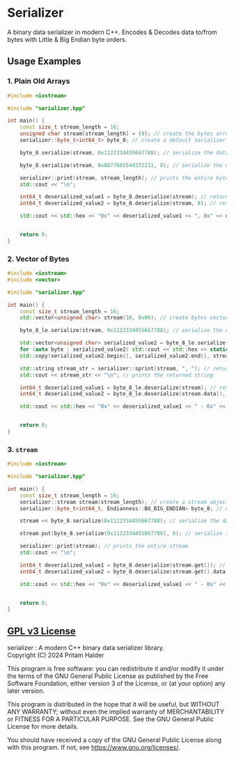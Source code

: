 # Serializer

A binary data serializer in modern C++. Encodes & Decodes data to/from bytes with Little & Big Endian byte orders.

## Usage Examples

### 1. Plain Old Arrays

```cpp
#include <iostream>

#include "serializer.hpp"

int main() {
    const size_t stream_length = 16;
    unsigned char stream[stream_length] = {0}; // create the bytes array
    serializer::byte_t<int64_t> byte_8; // create a default serializer object (Big Endian) of 8 bytes

    byte_8.serialize(stream, 0x1122334455667788); // serialize the data and start putting it from 0 index of bytes array

    byte_8.serialize(stream, 0x8877665544332211, 8); // serialize the data and start putting it from 8th index of bytes array

    serializer::print(stream, stream_length); // prints the entire bytes array (default delimeter "<space>")
    std::cout << "\n";

    int64_t deserialized_value1 = byte_8.deserialize(stream); // returns the data after deserializing from 0 index of bytes array
    int64_t deserialized_value2 = byte_8.deserialize(stream, 8); // returns the data after deserializing from 8th index of bytes array

    std::cout << std::hex << "0x" << deserialized_value1 << ", 0x" << deserialized_value2 << std::dec << "\n";


    return 0;
}

```

### 2. Vector of Bytes

```cpp
#include <iostream>
#include <vector>

#include "serializer.hpp"

int main() {
    const size_t stream_length = 16;
    std::vector<unsigned char> stream(16, 0x00); // create bytes vector with size & default values

    byte_8_le.serialize(stream, 0x1122334455667788); // serialize the data and start putting it from 0 index of bytes vector (using the libray provided, 8-byte signed integer in little endian byte order - object)

    std::vector<unsigned char> serialized_value2 = byte_8_le.serialize(0x1122334455667788); // returns the bytes vector of the serialized data
    for (auto byte : serialized_value2) std::cout << std::hex << static_cast<uint>(byte) << " "; std::cout << std::dec << "\n"; // prints the returned bytes vector
    std::copy(serialized_value2.begin(), serialized_value2.end(), stream.begin() + 8); // putting the returned bytes vector to the `stream` bytes vector from its 8th index

    std::string stream_str = serializer::sprint(stream, ", "); // returns the bytes as a string with <comma> delimeter
    std::cout << stream_str << "\n"; // prints the returned string

    int64_t deserialized_value1 = byte_8_le.deserialize(stream); // returns the data after deserializing from 0 index of bytes array
    int64_t deserialized_value2 = byte_8_le.deserialize(stream.data(), 8); // returns the data after deserializing from 8th index of internal memory of the bytes array

    std::cout << std::hex << "0x" << deserialized_value1 << " - 0x" << deserialized_value2 << std::dec << "\n";


    return 0;
}
```

### 3. `stream`

```cpp
#include <iostream>

#include "serializer.hpp"

int main() {
    const size_t stream_length = 16;
    serializer::stream stream(stream_length); // create a stream object with length
    serializer::byte_t<int64_t, Endianness::BO_BIG_ENDIAN> byte_8; // create a serializer object (Big Endian) of 8 bytes

    stream << byte_8.serialize(0x1122334455667788); // serialize the data and put it into the stream after previous

    stream.put(byte_8.serialize(0x1122334455667788), 8); // serialize the data and start putting it from 8th index of the stream

    serializer::print(stream); // prints the entire stream
    std::cout << "\n";

    int64_t deserialized_value1 = byte_8.deserialize(stream.get()); // returns the data after deserializing from 0 index of stream vector
    int64_t deserialized_value2 = byte_8.deserialize(stream.get().data(), 8); // returns the data after deserializing from 8th index of internal stream array

    std::cout << std::hex << "0x" << deserialized_value1 << " - 0x" << deserialized_value2 << std::dec << "\n";


    return 0;
}
```

## [GPL v3 License](./LICENSE)

serializer : A modern C++ binary data serializer library. \
Copyright (C) 2024 Pritam Halder

This program is free software: you can redistribute it and/or modify
it under the terms of the GNU General Public License as published by
the Free Software Foundation, either version 3 of the License, or
(at your option) any later version.

This program is distributed in the hope that it will be useful,
but WITHOUT ANY WARRANTY; without even the implied warranty of
MERCHANTABILITY or FITNESS FOR A PARTICULAR PURPOSE. See the
GNU General Public License for more details.

You should have received a copy of the GNU General Public License
along with this program. If not, see <https://www.gnu.org/licenses/>.
